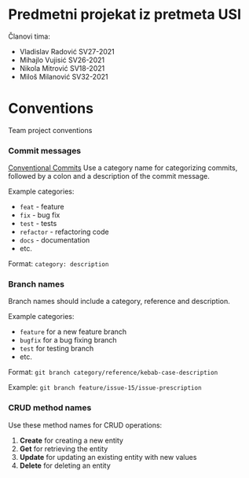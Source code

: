 # Predmetni projekat iz pretmeta USI

Članovi tima:
* Vladislav Radović SV27-2021
* Mihajlo Vujisić SV26-2021
* Nikola Mitrović SV18-2021
* Miloš Milanović SV32-2021

# Conventions
Team project conventions

### Commit messages
[Conventional Commits](https://www.conventionalcommits.org/en/v1.0.0/)
Use a category name for categorizing commits, followed by a colon and a description of the commit message.

Example categories:
- `feat` - feature
- `fix` - bug fix
- `test` - tests
- `refactor` - refactoring code
- `docs` - documentation
- etc.

Format: `category: description`

### Branch names
Branch names should include a category, reference and description.

Example categories:
- `feature` for a new feature branch
- `bugfix` for a bug fixing branch
- `test` for testing branch
- etc.

Format: `git branch category/reference/kebab-case-description`

Example: `git branch feature/issue-15/issue-prescription`

### CRUD method names
Use these method names for CRUD operations:
1. **Create** for creating a new entity
2.  **Get** for retrieving the entity
3. **Update** for updating an existing entity with new values
4.  **Delete** for deleting an entity

